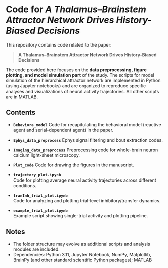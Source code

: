 # Code for *A Thalamus–Brainstem Attractor Network Drives History-Biased Decisions*

This repository contains code related to the paper:

> **A Thalamus–Brainstem Attractor Network Drives History-Biased Decisions**

The code provided here focuses on the **data preprocessing, figure plotting, and model simulation part** of the study.
The scripts for model simulation of the hierarchical attractor network are implemented in Python (using Jupyter notebooks) and are organized to reproduce specific analyses and visualizations of neural activity trajectories. All other scripts are in MATLAB.

## Contents
- **`Behaviora_model`**
  Code for recapitulating the behavioral model (reactive agent and serial-dependent agent) in the paper.
  
- **`Ephys_data_preprocess`**
  Ephys signal filtering and bout extraction codes.
  
- **`Imaging_data_preprocess`**
  Preprocessing code for whole-brain neuron calcium light-sheet microscopy.
  
- **`Plot_code`**
  Code for drawing the figures in the manuscript.
  
- **`trajectory_plot.ipynb`**  
  Code for plotting average neural activity trajectories across different conditions.

- **`tranInh_trial_plot.ipynb`**  
  Code for analyzing and plotting trial-level inhibitory/transfer dynamics.

- **`example_trial_plot.ipynb`**  
  Example script showing single-trial activity and plotting pipeline.

## Notes

- The folder structure may evolve as additional scripts and analysis modules are included.  
- Dependencies: Python 3.11, Jupyter Notebook, NumPy, Matplotlib, BrainPy (and other standard scientific Python packages); MATLAB

